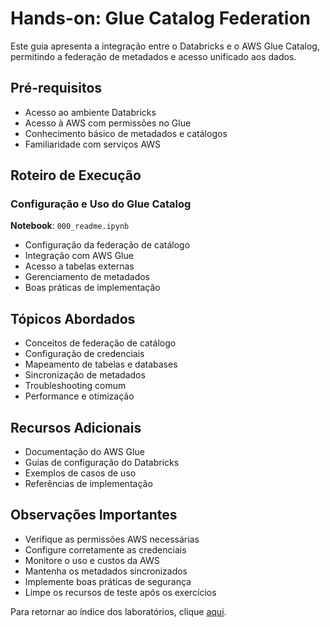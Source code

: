 # Hands-on: Glue Catalog Federation

Este guia apresenta a integração entre o Databricks e o AWS Glue Catalog, permitindo a federação de metadados e acesso unificado aos dados.

## Pré-requisitos
- Acesso ao ambiente Databricks
- Acesso à AWS com permissões no Glue
- Conhecimento básico de metadados e catálogos
- Familiaridade com serviços AWS

## Roteiro de Execução

### Configuração e Uso do Glue Catalog
**Notebook**: `000_readme.ipynb`
- Configuração da federação de catálogo
- Integração com AWS Glue
- Acesso a tabelas externas
- Gerenciamento de metadados
- Boas práticas de implementação

## Tópicos Abordados
- Conceitos de federação de catálogo
- Configuração de credenciais
- Mapeamento de tabelas e databases
- Sincronização de metadados
- Troubleshooting comum
- Performance e otimização

## Recursos Adicionais
- Documentação do AWS Glue
- Guias de configuração do Databricks
- Exemplos de casos de uso
- Referências de implementação

## Observações Importantes
- Verifique as permissões AWS necessárias
- Configure corretamente as credenciais
- Monitore o uso e custos da AWS
- Mantenha os metadados sincronizados
- Implemente boas práticas de segurança
- Limpe os recursos de teste após os exercícios

Para retornar ao índice dos laboratórios, clique <a href="$./README.md">aqui</a>. 